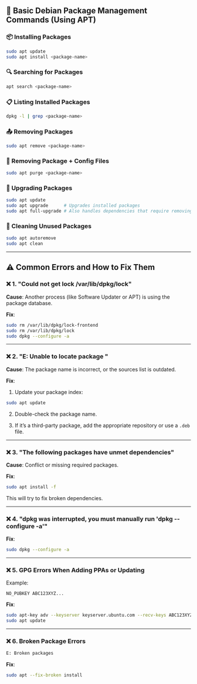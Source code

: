 
## 🧰 Basic Debian Package Management Commands (Using APT)

### 📦 Installing Packages

```bash
sudo apt update
sudo apt install <package-name>
```

### 🔍 Searching for Packages

```bash
apt search <package-name>
```

### 📋 Listing Installed Packages

```bash
dpkg -l | grep <package-name>
```

### 📤 Removing Packages

```bash
sudo apt remove <package-name>
```

### 🧹 Removing Package + Config Files

```bash
sudo apt purge <package-name>
```

### 🔄 Upgrading Packages

```bash
sudo apt update
sudo apt upgrade      # Upgrades installed packages
sudo apt full-upgrade # Also handles dependencies that require removing packages
```

### 🧼 Cleaning Unused Packages

```bash
sudo apt autoremove
sudo apt clean
```

---

## ⚠️ Common Errors and How to Fix Them

### ❌ 1. **"Could not get lock /var/lib/dpkg/lock"**

**Cause**: Another process (like Software Updater or APT) is using the package database.

**Fix**:

```bash
sudo rm /var/lib/dpkg/lock-frontend
sudo rm /var/lib/dpkg/lock
sudo dpkg --configure -a
```

---

### ❌ 2. **"E: Unable to locate package "**

**Cause**: The package name is incorrect, or the sources list is outdated.

**Fix**:

1. Update your package index:
    

```bash
sudo apt update
```

2. Double-check the package name.
    
3. If it’s a third-party package, add the appropriate repository or use a `.deb` file.
    

---

### ❌ 3. **"The following packages have unmet dependencies"**

**Cause**: Conflict or missing required packages.

**Fix**:

```bash
sudo apt install -f
```

This will try to fix broken dependencies.

---

### ❌ 4. **"dpkg was interrupted, you must manually run 'dpkg --configure -a'"**

**Fix**:

```bash
sudo dpkg --configure -a
```

---

### ❌ 5. **GPG Errors When Adding PPAs or Updating**

Example:

```
NO_PUBKEY ABC123XYZ...
```

**Fix**:

```bash
sudo apt-key adv --keyserver keyserver.ubuntu.com --recv-keys ABC123XYZ
sudo apt update
```

---

### ❌ 6. **Broken Package Errors**

```bash
E: Broken packages
```

**Fix**:

```bash
sudo apt --fix-broken install
```
